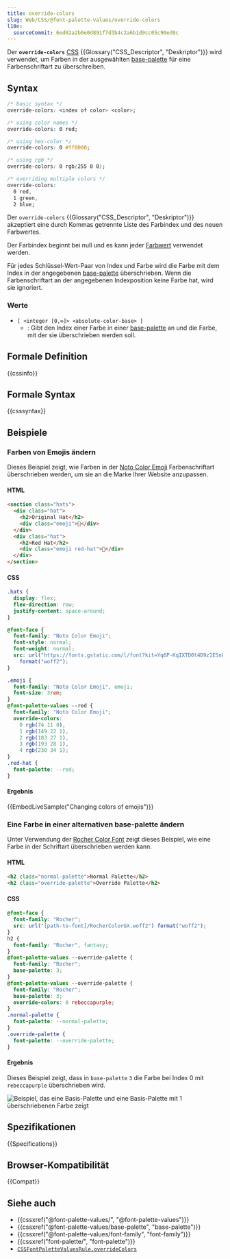 ```yaml
---
title: override-colors
slug: Web/CSS/@font-palette-values/override-colors
l10n:
  sourceCommit: 6ed02a2b0e0d891f7d3b4c2a6b1d9cc05c90ed9c
---
```


Der **`override-colors`** [CSS](/de/docs/Web/CSS) {{Glossary("CSS_Descriptor", "Deskriptor")}} wird verwendet, um Farben in der ausgewählten [base-palette](/de/docs/Web/CSS/@font-palette-values/base-palette) für eine Farbenschriftart zu überschreiben.

## Syntax

```css
/* basic syntax */
override-colors: <index of color> <color>;

/* using color names */
override-colors: 0 red;

/* using hex-color */
override-colors: 0 #ff0000;

/* using rgb */
override-colors: 0 rgb(255 0 0);

/* overriding multiple colors */
override-colors:
  0 red,
  1 green,
  2 blue;
```

Der `override-colors` {{Glossary("CSS_Descriptor", "Deskriptor")}} akzeptiert eine durch Kommas getrennte Liste des Farbindex und des neuen Farbwertes.

Der Farbindex beginnt bei null und es kann jeder [Farbwert](/de/docs/Web/CSS/color_value) verwendet werden.

Für jedes Schlüssel-Wert-Paar von Index und Farbe wird die Farbe mit dem Index in der angegebenen [base-palette](/de/docs/Web/CSS/@font-palette-values/base-palette) überschrieben. Wenn die Farbenschriftart an der angegebenen Indexposition keine Farbe hat, wird sie ignoriert.

### Werte

- `[ <integer [0,∞]> <absolute-color-base> ]`
  - : Gibt den Index einer Farbe in einer [base-palette](/de/docs/Web/CSS/@font-palette-values/base-palette) an und die Farbe, mit der sie überschrieben werden soll.

## Formale Definition

{{cssinfo}}

## Formale Syntax

{{csssyntax}}

## Beispiele

### Farben von Emojis ändern

Dieses Beispiel zeigt, wie Farben in der [Noto Color Emoji](https://fonts.google.com/noto/specimen/Noto+Color+Emoji) Farbenschriftart überschrieben werden, um sie an die Marke Ihrer Website anzupassen.

#### HTML

```html
<section class="hats">
  <div class="hat">
    <h2>Original Hat</h2>
    <div class="emoji">🎩</div>
  </div>
  <div class="hat">
    <h2>Red Hat</h2>
    <div class="emoji red-hat">🎩</div>
  </div>
</section>
```

#### CSS

```css hidden
.hats {
  display: flex;
  flex-direction: row;
  justify-content: space-around;
}
```

```css
@font-face {
  font-family: "Noto Color Emoji";
  font-style: normal;
  font-weight: normal;
  src: url("https://fonts.gstatic.com/l/font?kit=Yq6P-KqIXTD0t4D9z1ESnKM3-HpFabts6diywYkdG3gjD0U&skey=a373f7129eaba270&v=v24")
    format("woff2");
}

.emoji {
  font-family: "Noto Color Emoji", emoji;
  font-size: 3rem;
}
@font-palette-values --red {
  font-family: "Noto Color Emoji";
  override-colors:
    0 rgb(74 11 0),
    1 rgb(149 22 1),
    2 rgb(183 27 1),
    3 rgb(193 28 1),
    4 rgb(230 34 1);
}
.red-hat {
  font-palette: --red;
}
```

#### Ergebnis

{{EmbedLiveSample("Changing colors of emojis")}}

### Eine Farbe in einer alternativen base-palette ändern

Unter Verwendung der [Rocher Color Font](https://www.harbortype.com/fonts/rocher-color/) zeigt dieses Beispiel, wie eine Farbe in der Schriftart überschrieben werden kann.

#### HTML

```html
<h2 class="normal-palette">Normal Palette</h2>
<h2 class="override-palette">Override Palette</h2>
```

#### CSS

```css
@font-face {
  font-family: "Rocher";
  src: url("[path-to-font]/RocherColorGX.woff2") format("woff2");
}
h2 {
  font-family: "Rocher", fantasy;
}
@font-palette-values --override-palette {
  font-family: "Rocher";
  base-palette: 3;
}
@font-palette-values --override-palette {
  font-family: "Rocher";
  base-palette: 3;
  override-colors: 0 rebeccapurple;
}
.normal-palette {
  font-palette: --normal-palette;
}
.override-palette {
  font-palette: --override-palette;
}
```

#### Ergebnis

Dieses Beispiel zeigt, dass in `base-palette` `3` die Farbe bei Index 0 mit `rebeccapurple` überschrieben wird.

![Beispiel, das eine Basis-Palette und eine Basis-Palette mit 1 überschriebenen Farbe zeigt](override-base-palette-color.jpg)

## Spezifikationen

{{Specifications}}

## Browser-Kompatibilität

{{Compat}}

## Siehe auch

- {{cssxref("@font-palette-values/", "@font-palette-values")}}
- {{cssxref("@font-palette-values/base-palette", "base-palette")}}
- {{cssxref("@font-palette-values/font-family", "font-family")}}
- {{cssxref("font-palette/", "font-palette")}}
- [`CSSFontPaletteValuesRule.overrideColors`](/de/docs/Web/API/CSSFontPaletteValuesRule/overrideColors)
